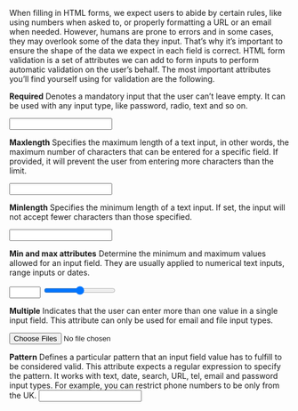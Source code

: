 When filling in HTML forms, we expect users to abide by certain rules, like using numbers when asked to, or properly formatting a URL or an email when needed. However, humans are prone to errors and in some cases, they may overlook some of the data they input. That’s why it’s important to ensure the shape of the data we expect in each field is correct. HTML form validation is a set of attributes we can add to form inputs to perform automatic validation on the user’s behalf. 
The most important attributes you’ll find yourself using for validation are the following.

**Required**
Denotes a mandatory input that the user can’t leave empty. It can be used with any input type, like password, radio, text and so on. 

<input type="text" id="firstName" name="firstName" required> 

**Maxlength** 
Specifies the maximum length of a text input, in other words, the maximum number of characters that can be entered for a specific field. If provided, it will prevent the user from entering more characters than the limit. 

<input type="text" id="description" name="description" maxlength="50"> 

**Minlength** 
Specifies the minimum length of a text input. If set, the input will not accept fewer characters than those specified. 

<input type="password" id="password" name="password" minlength="8"> 

**Min and max attributes** 
Determine the minimum and maximum values allowed for an input field. They are usually applied to numerical text inputs, range inputs or dates. 

<input type="number" id="quantity" name="quantity" min="1" max="10"> 

<input type="range" id="volume" name="volume" min="1" max="100"> 

**Multiple** 
Indicates that the user can enter more than one value in a single input field. This attribute can only be used for email and file input types. 

<input type="file" id="gallery" name="gallery" multiple> 

**Pattern** 
Defines a particular pattern that an input field value has to fulfill to be considered valid. This attribute expects a regular expression to specify the pattern. It works with text, date, search, URL, tel, email and password input types. For example, you can restrict phone numbers to be only from the UK. 
<input type="tel" id="phone" name="phone" pattern=”^(?:0|\+?44)(?:\d\s?){9,10}$” > 

